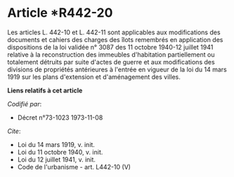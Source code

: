 # Article *R442-20

Les articles L. 442-10 et L. 442-11 sont applicables aux modifications des documents et cahiers des charges des îlots
remembrés en application des dispositions de la loi validée n° 3087 des 11 octobre 1940-12 juillet 1941 relative à la
reconstruction des immeubles d'habitation partiellement ou totalement détruits par suite d'actes de guerre et aux
modifications des divisions de propriétés antérieures à l'entrée en vigueur de la loi du 14 mars 1919 sur les plans
d'extension et d'aménagement des villes.

**Liens relatifs à cet article**

_Codifié par_:

  - Décret n°73-1023 1973-11-08

_Cite_:

  - Loi du 14 mars 1919, v. init.
  - Loi du 11 octobre 1940, v. init.
  - Loi du 12 juillet 1941, v. init.
  - Code de l'urbanisme - art. L442-10 (V)
